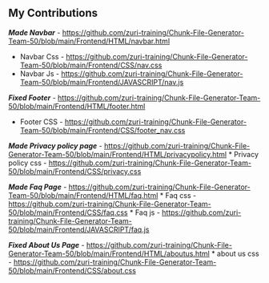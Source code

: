 ## My Contributions

***Made Navbar***  - https://github.com/zuri-training/Chunk-File-Generator-Team-50/blob/main/Frontend/HTML/navbar.html
   * Navbar Css     - https://github.com/zuri-training/Chunk-File-Generator-Team-50/blob/main/Frontend/CSS/nav.css
   * Navbar Js - https://github.com/zuri-training/Chunk-File-Generator-Team-50/blob/main/Frontend/JAVASCRIPT/nav.js

***Fixed Footer*** - https://github.com/zuri-training/Chunk-File-Generator-Team-50/blob/main/Frontend/HTML/footer.html
  * Footer CSS   - https://github.com/zuri-training/Chunk-File-Generator-Team-50/blob/main/Frontend/CSS/footer_nav.css

***Made Privacy policy page***  - https://github.com/zuri-training/Chunk-File-Generator-Team-50/blob/main/Frontend/HTML/privacypolicy.html
     * Privacy policy css       - https://github.com/zuri-training/Chunk-File-Generator-Team-50/blob/main/Frontend/CSS/privacy.css

***Made Faq Page*** - https://github.com/zuri-training/Chunk-File-Generator-Team-50/blob/main/Frontend/HTML/faq.html
         * Faq css - https://github.com/zuri-training/Chunk-File-Generator-Team-50/blob/main/Frontend/CSS/faq.css
         * Faq js - https://github.com/zuri-training/Chunk-File-Generator-Team-50/blob/main/Frontend/JAVASCRIPT/faq.js

***Fixed About Us Page*** - https://github.com/zuri-training/Chunk-File-Generator-Team-50/blob/main/Frontend/HTML/aboutus.html
          * about us css - https://github.com/zuri-training/Chunk-File-Generator-Team-50/blob/main/Frontend/CSS/about.css
